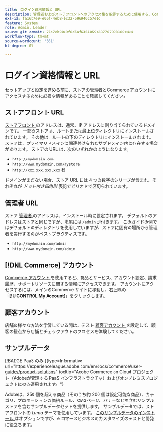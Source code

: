 ```yaml
---
title: ログイン資格情報と URL
description: 管理者およびストアフロントへのアクセス権を取得するために使用する、Commerceの URL とアカウント資格情報について説明します。
exl-id: fa16b7e9-e05f-4eb8-bc32-596946c57e1c
feature: System
role: Admin, Leader
source-git-commit: 77e7eb00e9f8d5af6361059c287707993180c4c4
workflow-type: tm+mt
source-wordcount: '351'
ht-degree: 0%

---
```


# ログイン資格情報と URL

セットアップと設定を進める前に、ストアの管理者とCommerce アカウントにアクセスするために必要な情報があることを確認してください。

## ストアフロント URL

[ ストアフロント ](storefront.md) のアドレスは、通常、IP アドレスに割り当てられているドメインです。 一部のストアは、ルートまたは最上位ディレクトリにインストールされています。 その他は、ルートの下のディレクトリにインストールされます。 ストアは、プライマリドメインに関連付けられたサブドメイン内に存在する場合があります。 ストアの URL は、次のいずれかのようになります。

- `http://mydomain.com`
- `http://www.mydomain.com/mystore`
- `http://xxx.xxx.xxx.xxx` 秒

ドメインがまだない場合、ストア URL には 4 つの数字のシリーズが含まれ、それぞれが _ドット付き四角形_ 表記でピリオドで区切られています。

## 管理者 URL

ストア [ 管理者 ](admin.md) のアドレスは、インストール時に設定されます。 デフォルトのアドレスはストアと同じですが、末尾には `/admin` が付きます。 このガイドの例ではデフォルトのディレクトリを使用していますが、ストアに固有の場所から管理者を実行するのがベストプラクティスです。

- `http://mydomain.com/admin`
- `http://www.mydomain.com/admin`

## [!DNL Commerce] アカウント

[Commerce アカウント ](commerce-account-create.md) を使用すると、商品とサービス、アカウント設定、請求履歴、サポートリソースに関する情報にアクセスできます。 アカウントにアクセスするには、メインのCommerce サイトに移動し、右上隅の「**[!UICONTROL My Account]**」をクリックします。

## 顧客アカウント

店舗の様々な方法を学習している間は、テスト [ 顧客アカウント ](../customers/account-dashboard.md) を設定して、顧客の観点から店舗とチェックアウトのプロセスを体験してください。

## サンプルデータ

[!BADGE PaaS のみ &#x200B;]{type=Informative url="https://experienceleague.adobe.com/en/docs/commerce/user-guides/product-solutions" tooltip="Adobe Commerce on Cloud プロジェクト（Adobeが管理する PaaS インフラストラクチャ）およびオンプレミスプロジェクトにのみ適用されます。"}

Adobeは、250 個を超える商品（そのうち約 200 個は設定可能な商品）、カテゴリ、プロモーションの価格ルール、CMSページ、バナーなどを含むサンプルストアを含むサンプルデータセットを提供します。 サンプルデータでは、ストアフロントの _Luma_ テーマを使用しています。 [ このサンプルデータのインストール ](https://experienceleague.adobe.com/docs/commerce-operations/installation-guide/next-steps/sample-data/overview.html) はオプションですが、e コマースビジネスのカスタマイズのテストと開発に役立ちます。
